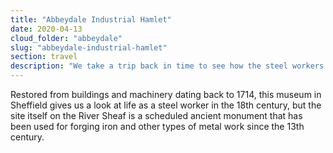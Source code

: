 ```yaml
---
title: "Abbeydale Industrial Hamlet"
date: 2020-04-13
cloud_folder: "abbeydale"
slug: "abbeydale-industrial-hamlet"
section: travel
description: "We take a trip back in time to see how the steel workers of the 18th century went about their day, and even see a monument dating bvack to the 13th century."
---
```


Restored from buildings and machinery dating back to 1714, this museum in Sheffield gives us a
look at life as a steel worker in the 18th century, but the site itself on the River Sheaf is a scheduled ancient monument that has been used for forging iron and other types of metal work since the 13th
century.
